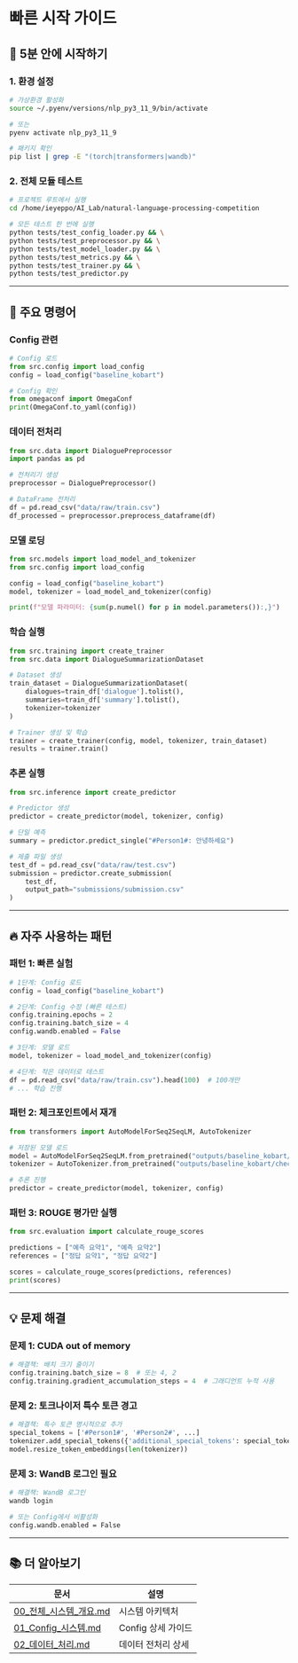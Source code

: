 # 빠른 시작 가이드

## 🚀 5분 안에 시작하기

### 1. 환경 설정

```bash
# 가상환경 활성화
source ~/.pyenv/versions/nlp_py3_11_9/bin/activate

# 또는
pyenv activate nlp_py3_11_9

# 패키지 확인
pip list | grep -E "(torch|transformers|wandb)"
```

### 2. 전체 모듈 테스트

```bash
# 프로젝트 루트에서 실행
cd /home/ieyeppo/AI_Lab/natural-language-processing-competition

# 모든 테스트 한 번에 실행
python tests/test_config_loader.py && \
python tests/test_preprocessor.py && \
python tests/test_model_loader.py && \
python tests/test_metrics.py && \
python tests/test_trainer.py && \
python tests/test_predictor.py
```

---

## 📝 주요 명령어

### Config 관련

```python
# Config 로드
from src.config import load_config
config = load_config("baseline_kobart")

# Config 확인
from omegaconf import OmegaConf
print(OmegaConf.to_yaml(config))
```

### 데이터 전처리

```python
from src.data import DialoguePreprocessor
import pandas as pd

# 전처리기 생성
preprocessor = DialoguePreprocessor()

# DataFrame 전처리
df = pd.read_csv("data/raw/train.csv")
df_processed = preprocessor.preprocess_dataframe(df)
```

### 모델 로딩

```python
from src.models import load_model_and_tokenizer
from src.config import load_config

config = load_config("baseline_kobart")
model, tokenizer = load_model_and_tokenizer(config)

print(f"모델 파라미터: {sum(p.numel() for p in model.parameters()):,}")
```

### 학습 실행

```python
from src.training import create_trainer
from src.data import DialogueSummarizationDataset

# Dataset 생성
train_dataset = DialogueSummarizationDataset(
    dialogues=train_df['dialogue'].tolist(),
    summaries=train_df['summary'].tolist(),
    tokenizer=tokenizer
)

# Trainer 생성 및 학습
trainer = create_trainer(config, model, tokenizer, train_dataset)
results = trainer.train()
```

### 추론 실행

```python
from src.inference import create_predictor

# Predictor 생성
predictor = create_predictor(model, tokenizer, config)

# 단일 예측
summary = predictor.predict_single("#Person1#: 안녕하세요")

# 제출 파일 생성
test_df = pd.read_csv("data/raw/test.csv")
submission = predictor.create_submission(
    test_df,
    output_path="submissions/submission.csv"
)
```

---

## 🔥 자주 사용하는 패턴

### 패턴 1: 빠른 실험

```python
# 1단계: Config 로드
config = load_config("baseline_kobart")

# 2단계: Config 수정 (빠른 테스트)
config.training.epochs = 2
config.training.batch_size = 4
config.wandb.enabled = False

# 3단계: 모델 로드
model, tokenizer = load_model_and_tokenizer(config)

# 4단계: 작은 데이터로 테스트
df = pd.read_csv("data/raw/train.csv").head(100)  # 100개만
# ... 학습 진행
```

### 패턴 2: 체크포인트에서 재개

```python
from transformers import AutoModelForSeq2SeqLM, AutoTokenizer

# 저장된 모델 로드
model = AutoModelForSeq2SeqLM.from_pretrained("outputs/baseline_kobart/checkpoint-1000")
tokenizer = AutoTokenizer.from_pretrained("outputs/baseline_kobart/checkpoint-1000")

# 추론 진행
predictor = create_predictor(model, tokenizer, config)
```

### 패턴 3: ROUGE 평가만 실행

```python
from src.evaluation import calculate_rouge_scores

predictions = ["예측 요약1", "예측 요약2"]
references = ["정답 요약1", "정답 요약2"]

scores = calculate_rouge_scores(predictions, references)
print(scores)
```

---

## 💡 문제 해결

### 문제 1: CUDA out of memory

```python
# 해결책: 배치 크기 줄이기
config.training.batch_size = 8  # 또는 4, 2
config.training.gradient_accumulation_steps = 4  # 그래디언트 누적 사용
```

### 문제 2: 토크나이저 특수 토큰 경고

```python
# 해결책: 특수 토큰 명시적으로 추가
special_tokens = ['#Person1#', '#Person2#', ...]
tokenizer.add_special_tokens({'additional_special_tokens': special_tokens})
model.resize_token_embeddings(len(tokenizer))
```

### 문제 3: WandB 로그인 필요

```bash
# 해결책: WandB 로그인
wandb login

# 또는 Config에서 비활성화
config.wandb.enabled = False
```

---

## 📚 더 알아보기

| 문서 | 설명 |
|------|------|
| [00_전체_시스템_개요.md](./00_전체_시스템_개요.md) | 시스템 아키텍처 |
| [01_Config_시스템.md](./01_Config_시스템.md) | Config 상세 가이드 |
| [02_데이터_처리.md](./02_데이터_처리.md) | 데이터 전처리 상세 |
